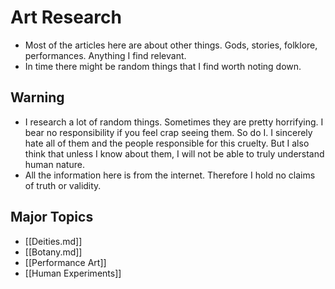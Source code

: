 # Art Research
- Most of the articles here are about other things. Gods, stories, folklore, performances. Anything I find relevant.
- In time there might be random things that I find worth noting down.

## Warning
- I research a lot of random things. Sometimes they are pretty horrifying. I bear no responsibility if you feel crap seeing them. So do I. I sincerely hate all of them and the people responsible for this cruelty. But I also think that unless I know about them, I will not be able to truly understand human nature.
- All the information here is from the internet. Therefore I hold no claims of truth or validity. 

## Major Topics
- [[Deities.md]]
- [[Botany.md]]
- [[Performance Art]]
- [[Human Experiments]]
